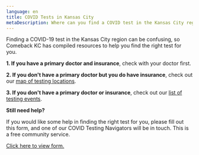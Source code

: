 ```yaml
---
language: en
title: COVID Tests in Kansas City
metaDescription: Where can you find a COVID test in the Kansas City region?
---
```

Finding a COVID-19 test in the Kansas City region can be confusing, so Comeback KC has compiled resources to help you find the right test for you.

**1. If you have a primary doctor and insurance**, check with your doctor first.

**2. If you don't have a primary doctor but you do have insurance**, check out our [map of testing locations](https://www.comebackkc.com/kc-covid-testing-locations/).  

**3. If you don't have a primary doctor or insurance**, check out our [list of testing events](https://www.comebackkc.com/testing-events/).  

**[](https://www.comebackkc.com/kc-covid-testing-locations/)Still need help?**

If you would like some help in finding the right test for you, please fill out this form, and one of our COVID Testing Navigators will be in touch. This is a free community service.

<a class="openforms-embed" href="https://us.openforms.com/Form/62388863-1552-4187-ab3a-78ea224f3fdf">Click here to view form.</a>
<script>var openformsrunner</script>
